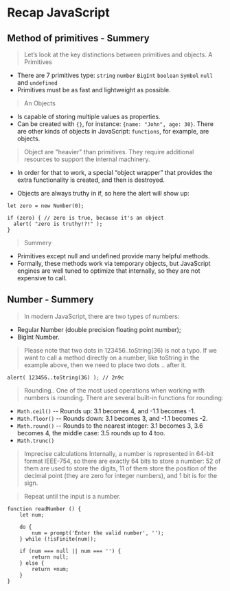# Recap JavaScript

## Method of primitives - Summery

> Let’s look at the key distinctions between primitives and objects.
> A Primitives

- There are 7 primitives type: `string` `number` `BigInt` `boolean` `Symbol` `null` and `undefined`
- Primitives must be as fast and lightweight as possible.

> An Objects

- Is capable of storing multiple values as properties.
- Can be created with `{}`, for instance: `{name: "John", age: 30}`. There are other kinds of objects in JavaScript: `functions`, for example, are objects.

> Object are "heavier" than primitives. They require additional resources to support the internal machinery.

- In order for that to work, a special “object wrapper” that provides the extra functionality is created, and then is destroyed.

- Objects are always truthy in if, so here the alert will show up:

```
let zero = new Number(0);

if (zero) { // zero is true, because it's an object
  alert( "zero is truthy!?!" );
}
```

> Summery

- Primitives except null and undefined provide many helpful methods.
- Formally, these methods work via temporary objects, but JavaScript engines are well tuned to optimize that internally, so they are not expensive to call.

## Number - Summery

> In modern JavaScript, there are two types of numbers:

- Regular Number (double precision floating point number);
- BigInt Number.

> Please note that two dots in 123456..toString(36) is not a typo. If we want to call a method directly on a number, like toString in the example above, then we need to place two dots .. after it.

`alert( 123456..toString(36) ); // 2n9c`

> Rounding..
> One of the most used operations when working with numbers is rounding.
> There are several built-in functions for rounding:

- `Math.ceil()` -- Rounds up: 3.1 becomes 4, and -1.1 becomes -1.
- `Math.floor()` -- Rounds down: 3.1 becomes 3, and -1.1 becomes -2.
- `Math.round()` -- Rounds to the nearest integer: 3.1 becomes 3, 3.6 becomes 4, the middle case: 3.5 rounds up to 4 too.
- `Math.trunc()`

> Imprecise calculations
> Internally, a number is represented in 64-bit format IEEE-754, so there are exactly 64 bits to store a number: 52 of them are used to store the digits, 11 of them store the position of the decimal point (they are zero for integer numbers), and 1 bit is for the sign.

> Repeat until the input is a number.

```
function readNumber () {
    let num;

    do {
        num = prompt('Enter the valid number', '');
    } while (!isFinite(num));

    if (num === null || num === '') {
        return null;
    } else {
        return +num;
    }
}
```